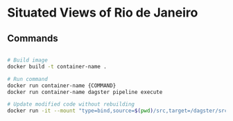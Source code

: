 # Situated Views of Rio de Janeiro


## Commands

```bash

# Build image
docker build -t container-name .

# Run command
docker run container-name {COMMAND}
docker run container-name dagster pipeline execute

# Update modified code without rebuilding
docker run -it --mount "type=bind,source=$(pwd)/src,target=/dagster/src" container-name {COMMAND}